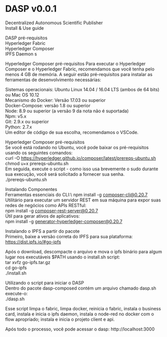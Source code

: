 # DASP v0.0.1
Decentralized Autonomous Scientific Publisher\
Install & Use guide

DASP pré-requisitos\
Hyperledger Fabric\
Hyperledger Composer\
IPFS Daemon s

Hyperledger Composer pré-requisitos
Para executar o Hyperledger Composer e o Hyperledger Fabric, recomendamos que você tenha pelo menos 4 GB de memória.
A seguir estão pré-requisitos para instalar as ferramentas de desenvolvimento necessárias:

Sistemas operacionais: Ubuntu Linux 14.04 / 16.04 LTS (ambos de 64 bits) ou Mac OS 10.12\
Mecanismo do Docker: Versão 17.03 ou superior\
Docker-Compose: versão 1.8 ou superior\
Node: 8.9 ou superior (a versão 9 da nota não é suportada)\
Npm: v5.x\
Git: 2.9.x ou superior\
Python: 2.7.x \
Um editor de código de sua escolha, recomendamos o VSCode.


Hyperledger Composer pré-requisitos\
Se você está rodando no Ubuntu, você pode baixar os pré-requisitos usando os seguintes comandos:\
curl -O https://hyperledger.github.io/composer/latest/prereqs-ubuntu.sh chmod u+x prereqs-ubuntu.sh\
Em seguida, execute o script - como isso usa brevemente o sudo durante sua execução, você será solicitado a fornecer sua senha.\
./prereqs-ubuntu.sh



Instalando Componentes\
Ferramentas essenciais do CLI:\	
npm install -g composer-cli@0.20.7\
Utilitário para executar um servidor REST em sua máquina para expor suas redes de negócios como APIs RESTful:	\
npm install -g composer-rest-server@0.20.7\
Útil para gerar ativos de aplicativos:\
npm install -g generator-hyperledger-composer@0.20.7




Instalando o IPFS a partir do pacote\
Primeiro, baixe a versão correta do IPFS para sua plataforma:\
https://dist.ipfs.io/#go-ipfs


Após o download, descompacte o arquivo e mova o ipfs binário para algum lugar nos executáveis $PATH usando o install.sh script:\
tar xvfz go-ipfs.tar.gz\
cd go-ipfs\
./install.sh

Utilizando o script para iniciar o DASP\
Dentro do pacote dasp-composed contém um arquivo chamado dasp.sh execute-o:\
./dasp.sh

Esse script limpa o fabric, limpa docker, reinicia o fabric, instala o business card, instala e inicia o ipfs daemon, instala o node-red no docker com o flow apropriado; instala e inicia o projeto client e api.

Após todo o processo, você pode acessar o dasp: http://localhost:3000

